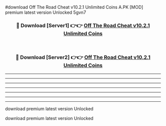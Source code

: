 #download Off The Road Cheat v10.2.1 Unlimited Coins A.PK [MOD] premium latest version Unlocked 5gvn7 



<div align="center">
<h3>🔴 Download [Server1] 👉👉 <a href="https://download1apk.web.app/">Off The Road Cheat v10.2.1 Unlimited Coins</a></h3><br>

<h3>🔴 Download [Server2] 👉👉 <a href="https://download1apk.web.app/">Off The Road Cheat v10.2.1 Unlimited Coins</a></h3>
</div>





----------------------------------------------------------

----------------------------------------------------------

----------------------------------------------------------

----------------------------------------------------------

----------------------------------------------------------

----------------------------------------------------------

----------------------------------------------------------

download premium latest version Unlocked

download premium latest version Unlocked
